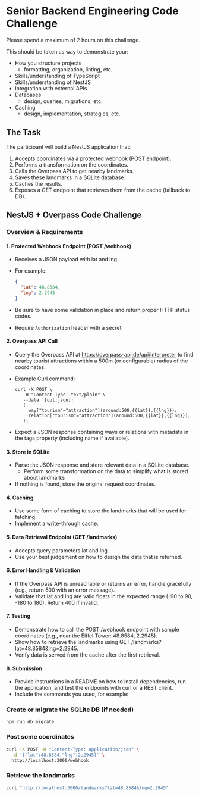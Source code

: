 # Senior Backend Engineering Code Challenge

Please spend a maximum of 2 hours on this challenge.

This should be taken as way to demonstrate your:
* How you structure projects
    * formatting, organization, linting, etc.
* Skills/understanding of TypeScript
* Skills/understanding of NestJS
* Integration with external APIs
* Databases
    * design, queries, migrations, etc.
* Caching
    * design, implementation, strategies, etc.


## The Task
The participant will build a NestJS application that:

1.	Accepts coordinates via a protected webhook (POST endpoint).
1.	Performs a transformation on the coordinates.
1.	Calls the Overpass API to get nearby landmarks.
1.	Saves these landmarks in a SQLite database.
1.	Caches the results.
1.	Exposes a GET endpoint that retrieves them from the cache (fallback to DB).

## NestJS + Overpass Code Challenge

### Overview & Requirements

#### 1. Protected Webhook Endpoint (POST /webhook)
*	Receives a JSON payload with lat and lng.
*	For example:

    ```json
    {
      "lat": 48.8584,
      "lng": 2.2945
    }
    ```


*	Be sure to have some validation in place and return proper HTTP status codes.
* Require `Authorization` header with a secret

#### 2.	Overpass API Call

*	Query the Overpass API at https://overpass-api.de/api/interpreter to find nearby tourist attractions within a 500m (or configurable) radius of the coordinates.
*	Example Curl command:
    ```
    curl -X POST \
       -H "Content-Type: text/plain" \
       --data '[out:json];
       (
         way["tourism"="attraction"](around:500,{{lat}},{{lng}});
         relation["tourism"="attraction"](around:500,{{lat}},{{lng}});
       );
    ```


*	Expect a JSON response containing ways or relations with metadata in the tags property (including name if available).

#### 3.	Store in SQLite
*	Parse the JSON response and store relevant data in a SQLite database.
    *	Perform some transformation on the data to simplify what is stored about landmarks
*	If nothing is found, store the original request coordinates.

#### 4.	Caching
*	Use some form of caching to store the landmarks that will be used for fetching.
* Implement a write-through cache.

#### 5. Data Retrieval Endpoint (GET /landmarks)
* Accepts query parameters lat and lng.
* Use your best judgement on how to design the data that is returned.

#### 6.	Error Handling & Validation
*	If the Overpass API is unreachable or returns an error, handle gracefully (e.g., return 500 with an error message).
*	Validate that lat and lng are valid floats in the expected range (-90 to 90, -180 to 180). Return 400 if invalid.

#### 7.	Testing
*	Demonstrate how to call the POST /webhook endpoint with sample coordinates (e.g., near the Eiffel Tower: 48.8584, 2.2945).
*	Show how to retrieve the landmarks using GET /landmarks?lat=48.8584&lng=2.2945.
*	Verify data is served from the cache after the first retrieval.

#### 8.	Submission
*	Provide instructions in a README on how to install dependencies, run the application, and test the endpoints with curl or a REST client.
*	Include the commands you used, for example:

### Create or migrate the SQLite DB (if needed)

```
npm run db:migrate
```

### Post some coordinates

```bash
curl -X POST -H "Content-Type: application/json" \
  -d '{"lat":48.8584,"lng":2.2945}' \
  http://localhost:3000/webhook
```

### Retrieve the landmarks

```bash
curl "http://localhost:3000/landmarks?lat=48.8584&lng=2.2945"
```
